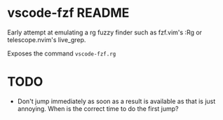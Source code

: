 # vscode-fzf README

Early attempt at emulating a rg fuzzy finder such as fzf.vim's :Rg or
telescope.nvim's live_grep.

Exposes the command `vscode-fzf.rg`

# TODO

-   Don't jump immediately as soon as a result is available as that is
    just annoying. When is the correct time to do the first jump?
